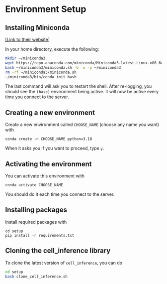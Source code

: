 # Environment Setup

## Installing Miniconda

[[Link to their website]](https://docs.conda.io/projects/miniconda/en/latest/)

In your home directory, execute the following:
```bash
mkdir ~/miniconda3
wget https://repo.anaconda.com/miniconda/Miniconda3-latest-Linux-x86_64.sh -O ~/miniconda3/miniconda.sh
bash ~/miniconda3/miniconda.sh -b -u -p ~/miniconda3
rm -rf ~/miniconda3/miniconda.sh
~/miniconda3/bin/conda init bash
```
The last command will ask you to restart the shell. After re-logging, you should see the `(base)` environment being active. It will now be active every time you connect to the server.

## Creating a new environment

Create a new environment called `CHOOSE_NAME` (choose any name you want) with
```{bash}
conda create -n CHOOSE_NAME python=3.10
```
When it asks you if you want to proceed, type `y`.

## Activating the environment

You can activate this environment with
```{bash}
conda activate CHOOSE_NAME
```

You should do it each time you connect to the server.

## Installing packages

Install required packages with
```{bash}
cd setup
pip install -r requirements.txt
```

## Cloning the cell_inference library

To clone the latest version of `cell_inference`, you can do
```bash
cd setup
bash clone_cell_inference.sh
```

